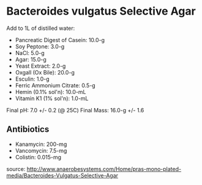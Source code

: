 # Bacteroides vulgatus Selective Agar

Add to 1L of distilled water:

- Pancreatic Digest of Casein: 10.0-g
- Soy Peptone: 3.0-g
- NaCl: 5.0-g
- Agar: 15.0-g
- Yeast Extract: 2.0-g
- Oxgall (Ox Bile): 20.0-g
- Esculin: 1.0-g
- Ferric Ammonium Citrate: 0.5-g
- Hemin (0.1% sol'n): 10.0-mL
- Vitamin K1 (1% sol'n): 1.0-mL

Final pH: 7.0 +/- 0.2 (@ 25C)
Final Mass: 16.0-g +/- 1.6

## Antibiotics

- Kanamycin: 200-mg
- Vancomycin: 7.5-mg
- Colistin: 0.015-mg

source: http://www.anaerobesystems.com/Home/pras-mono-plated-media/Bacteroides-Vulgatus-Selective-Agar
